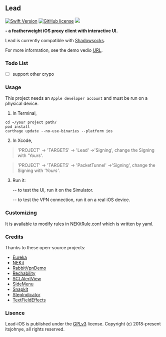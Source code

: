 
## Lead
[![Swift Version](https://img.shields.io/badge/Swift_Version-5-orange.svg)](https://docs.swift.org/swift-book/) [![GitHub license](https://img.shields.io/badge/Lisence-GPLv3-blue.svg)](LICENSE.md)
![](/images/header.png)

**- a featherweight iOS proxy client with interactive UI.**

Lead is currently compatible with [Shadowsocks](https://shadowsocks.org/en/index.html).

For more information, see the demo vedio [URL](https://v.youku.com/v_show/id_XMzk0NDk5NjM2OA==.html?spm=a2h).

### Todo List
- [ ] support other crypo

  

### Usage

This project needs an `Apple developer account` and must be run on a physical device.

1. In Terminal,
```
cd ~/your project path/
pod install
carthage update --no-use-binaries --platform ios
```

2. In Xcode,

>'PROJECT' -> 'TARGETS' -> 'Lead' ->'Signing', change the Signing with *'Yours'*.

>'PROJECT' -> 'TARGETS' -> 'PacketTunnel' ->'Signing', change the Signing with *'Yours'*.


3. Run it:

    -- to test the UI, run it on the Simulator.

    -- to test the VPN connection, run it on a real iOS device.

### Customizing

It is available to modify rules in NEKitRule.conf which is written by yaml.


### Credits
Thanks to these open-source projects:
- [Eureka](https://github.com/xmartlabs/Eureka)
- [NEKit](https://github.com/zhuhaow/NEKit)
- [RabbitVpnDemo](https://github.com/yichengchen/RabbitVpnDemo)
- [Rechability](https://github.com/ashleymills/Reachability.swift)
- [SCLAlertView](https://github.com/vikmeup/SCLAlertView-Swift)
- [SideMenu](https://github.com/jonkykong/SideMenu)
- [Snapkit](https://github.com/SnapKit/SnapKit)
- [StepIndicator](https://github.com/chenyun122/StepIndicator)
- [TextFieldEffects](https://github.com/raulriera/TextFieldEffects)

### Lisence
Lead-iOS is published under the [GPLv3](LICENSE) license.
Copyright (c) 2018-present itsjohnye, all rights reserved.
